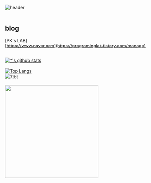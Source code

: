 ![header](https://capsule-render.vercel.app/api?type=rounded&color=gradient&text=행복하게%20개발하기%20&&animation=twinkling)
<br/>
<br/>
## blog ##
[PK's LAB] <br/>
[https://www.naver.com](https://programinglab.tistory.com/manage)
<br/>
<br/>

[![*'s github stats](https://github-readme-stats.vercel.app/api?username=forkki&show_icons=true&theme=gruvbox)](https://github.com/forkki)
<br/>
<br/>
[![Top Langs](https://github-readme-stats.vercel.app/api/top-langs/?username=forkki&layout=compact)](https://github.com/forkki/githubreadme-stats)
<br/>
![자바](https://img.shields.io/badge/-자바-007396?style=flat&logo=Java&logoColor=ffffff)
<br/>
<br/>
<image src='images/yc04.jpg' width=300 heigt=300/>

